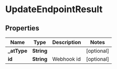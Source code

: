 # UpdateEndpointResult

## Properties
Name | Type | Description | Notes
------------ | ------------- | ------------- | -------------
**_atType** | **String** |  |  [optional]
**id** | **String** | Webhook id |  [optional]
